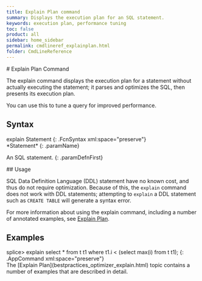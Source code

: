 ```yaml
---
title: Explain Plan command
summary: Displays the execution plan for an SQL statement.
keywords: execution plan, performance tuning
toc: false
product: all
sidebar: home_sidebar
permalink: cmdlineref_explainplan.html
folder: CmdLineReference
---
```

<section>
<div class="TopicContent" data-swiftype-index="true" markdown="1">
# Explain Plan Command

The <span class="AppCommand">explain</span> command displays the
execution plan for a statement without actually executing the statement;
it parses and optimizes the SQL, then presents its execution plan.

You can use this to tune a query for improved performance.

## Syntax

<div class="fcnWrapperWide" markdown="1">
    explain Statement
{: .FcnSyntax xml:space="preserve"}

</div>
<div class="paramList" markdown="1">
*Statement*
{: .paramName}

An SQL statement.
{: .paramDefnFirst}

</div>
## Usage

SQL Data Definition Language (DDL) statement have no known cost, and
thus do not require optimization. Because of this, the `explain` command
does not work with DDL statements; attempting to `explain` a DDL
statement such as `CREATE TABLE` will generate a syntax error.

For more information about using the explain command, including a number
of annotated examples, see [Explain
Plan](developers_optimizer_explain.html).

## Examples

<div class="preWrapperWide" markdown="1">
    splice> explain select * from t t1 where t1.i < (select max(i) from t t1);
{: .AppCommand xml:space="preserve"}

</div>
The [Explain Plan](bestpractices_optimizer_explain.html) topic contains a
number of examples that are described in detail.

</div>
</section>
